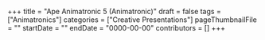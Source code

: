 +++
title = "Ape Animatronic 5 (Animatronic)"
draft = false
tags = ["Animatronics"]
categories = ["Creative Presentations"]
pageThumbnailFile = ""
startDate = ""
endDate = "0000-00-00"
contributors = []
+++
